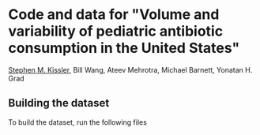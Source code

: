 # Code and data for "Volume and variability of pediatric antibiotic consumption in the United States"

[Stephen M. Kissler](mailto:skissler@hsph.harvard.edu), Bill Wang, Ateev Mehrotra, Michael Barnett, Yonatan H. Grad

## Building the dataset
To build the dataset, run the following files
